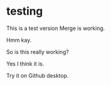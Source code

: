 # testing
This is a test version
Merge is working.

Hmm kay.

So is this really working?

Yes I think it is.

Try it on Github desktop.
